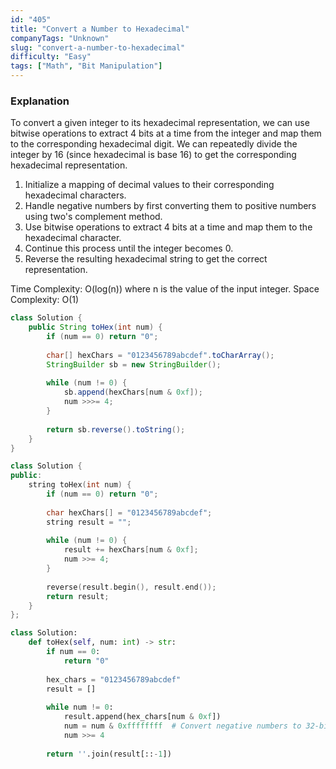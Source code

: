 ```yaml
---
id: "405"
title: "Convert a Number to Hexadecimal"
companyTags: "Unknown"
slug: "convert-a-number-to-hexadecimal"
difficulty: "Easy"
tags: ["Math", "Bit Manipulation"]
---
```


### Explanation
To convert a given integer to its hexadecimal representation, we can use bitwise operations to extract 4 bits at a time from the integer and map them to the corresponding hexadecimal digit. We can repeatedly divide the integer by 16 (since hexadecimal is base 16) to get the corresponding hexadecimal representation.

1. Initialize a mapping of decimal values to their corresponding hexadecimal characters.
2. Handle negative numbers by first converting them to positive numbers using two's complement method.
3. Use bitwise operations to extract 4 bits at a time and map them to the hexadecimal character.
4. Continue this process until the integer becomes 0.
5. Reverse the resulting hexadecimal string to get the correct representation.

Time Complexity: O(log(n)) where n is the value of the input integer.
Space Complexity: O(1)
```java
class Solution {
    public String toHex(int num) {
        if (num == 0) return "0";
        
        char[] hexChars = "0123456789abcdef".toCharArray();
        StringBuilder sb = new StringBuilder();
        
        while (num != 0) {
            sb.append(hexChars[num & 0xf]);
            num >>>= 4;
        }
        
        return sb.reverse().toString();
    }
}
```

```cpp
class Solution {
public:
    string toHex(int num) {
        if (num == 0) return "0";
        
        char hexChars[] = "0123456789abcdef";
        string result = "";
        
        while (num != 0) {
            result += hexChars[num & 0xf];
            num >>= 4;
        }
        
        reverse(result.begin(), result.end());
        return result;
    }
};
```

```python
class Solution:
    def toHex(self, num: int) -> str:
        if num == 0:
            return "0"
        
        hex_chars = "0123456789abcdef"
        result = []
        
        while num != 0:
            result.append(hex_chars[num & 0xf])
            num = num & 0xffffffff  # Convert negative numbers to 32-bit two's complement
            num >>= 4
        
        return ''.join(result[::-1])
```